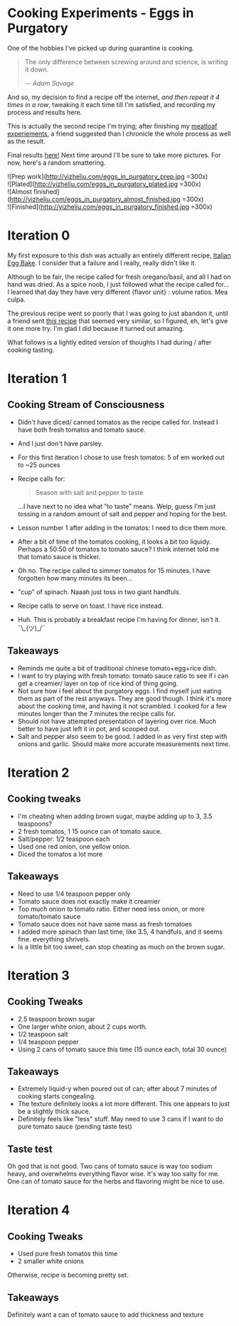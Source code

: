 # Cooking Experiments - Eggs in Purgatory

One of the hobbies I've picked up during quarantine is cooking.

> The only difference between screwing around and science, is writing it down.
> 
> -- *Adam Savage*

And so, my decision to find a recipe off the internet, _and then repeat it 4 times in a row_, tweaking it each time till I'm satisfied, and recording my process and results here.

This is actually the second recipe I'm trying; after finishing my [meatloaf experiements](http://yizheliu.com/recipes/meatloaf.md), a friend suggested than I chronicle the whole process as well as the result.

Final results [here!](http://yizheliu.com/recipes/eggs_in_purgatory.md) Next time around I'll be sure to take more pictures. For now, here's a random smattering.

![Prep work](http://yizheliu.com/eggs_in_purgatory_prep.jpg =300x)  
![Plated](http://yizheliu.com/eggs_in_purgatory_plated.jpg =300x)  
![Almost finished](http://yizheliu.com/eggs_in_purgatory_almost_finished.jpg =300x)  
![Finished](http://yizheliu.com/eggs_in_purgatory_finished.jpg =300x)  


# Iteration 0

My first exposure to this dish was actually an entirely different recipe, [Italian Egg Bake](https://www.cottercrunch.com/italian-egg-bake/). I consider that a failure and I really, really didn't like it.

Although to be fair, the recipe called for fresh oregano/basil, and all I had on hand was dried. As a spice noob, I just followed what the recipe called for... I learned that day they have very different {flavor unit} : volume ratios. Mea culpa.



The previous recipe went so poorly that I was going to just abandon it, until a friend sent [this recipe](https://tworedbowls.com/2018/10/26/gochujang-eggs-in-purgatory/) that seemed very similar, so I figured, eh, let's give it one more try. I'm glad I did because it turned out amazing.

What follows is a lightly edited version of thoughts I had during / after cooking tasting.

# Iteration 1

## Cooking Stream of Consciousness

* Didn't have diced/ canned tomatos as the recipe called for. Instead I have both fresh tomatos and tomato sauce.
* And I just don't have parsley.
* For this first iteration I chose to use fresh tomatos: 5 of em worked out to ~25 ounces

* Recipe calls for:
  > Season with salt and pepper to taste

  ...I have next to no idea what "to taste" means. Welp, guess I'm just tossing in a random amount of salt and pepper and hoping for the best.

* Lesson number 1 after adding in the tomatos: I need to dice them more.
* After a bit of time of the tomatos cooking, it looks a bit too liquidy. Perhaps a 50:50 of tomatos to tomato sauce? I think internet told me that tomato sauce is thicker.
* Oh no. The recipe called to simmer tomatos for 15 minutes. I have forgotten how many minutes its been...
* "cup" of spinach. Naaah just toss in two giant handfuls.
* Recipe calls to serve on toast. I have rice instead.
* Huh. This is probably a breakfast recipe I'm having for dinner, isn't it. ¯\\\_(ツ)\_/¯

## Takeaways

* Reminds me quite a bit of traditional chinese tomato+egg+rice dish.
* I want to try playing with fresh tomato: tomato sauce ratio to see if i can get a creamier/ layer on top of rice kind of thing going.
* Not sure how i feel about the purgatory eggs. I find myself just eating them as part of the rest anyways. They are good though. I think it's more about the cooking time, and having it not scrambled. I cooked for a few minutes longer than the 7 minutes the recipe calls for.
* Should not have attempted presentation of layering over rice. Much better to have just left it in pot, and scooped out.
* Salt and pepper also seem to be good. I added in as very first step with onions and garlic. Should make more accurate measurements next time.

# Iteration 2

## Cooking tweaks

* I'm cheating when adding brown sugar, maybe adding up to 3, 3.5 teaspoons?
* 2 fresh tomatos, 1 15 ounce can of tomato sauce.
* Salt/pepper: 1/2 teaspoon each
* Used one red onion, one yellow onion.
* Diced the tomatos a lot more

## Takeaways

* Need to use 1/4 teaspoon pepper only
* Tomato sauce does not exactly make it creamier
* Too much onion to tomato ratio. Either need less onion, or more tomato/tomato sauce
* Tomato sauce does not have same mass as fresh tomatoes
* I added more spinach than last time, like 3.5, 4 handfuls, and it seems fine. everything shrivels.
* Is a little bit too sweet, can stop cheating as much on the brown sugar.

# Iteration 3

## Cooking Tweaks

* 2.5 teaspoon brown sugar
* One larger white onion, about 2 cups worth.
* 1/2 teaspoon salt
* 1/4 teaspoon pepper
* Using 2 cans of tomato sauce this time (15 ounce each, total 30 ounce)

## Takeaways

* Extremely liquid-y when poured out of can; after about 7 minutes of cooking starts congealing.
* The texture definitely looks a lot more different. This one appears to just be a slightly thick sauce.
* Definitely feels like "less" stuff. May need to use 3 cans if I want to do pure tomato sauce (pending taste test)

## Taste test

Oh god that is not good. Two cans of tomato sauce is way too sodium heavy, and overwhelms everything flavor wise. It's way too salty for me. One can of tomato sauce for the herbs and flavoring might be nice to use.

# Iteration 4

## Cooking Tweaks

* Used pure fresh tomatos this time
* 2 smaller white onions

Otherwise, recipe is becoming pretty set.

## Takeaways

Definitely want a can of tomato sauce to add thickness and texture
